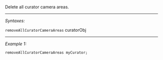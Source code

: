 Delete all curator camera areas.


---
*Syntaxes:*

`removeAllCuratorCameraAreas` curatorObj

---
*Example 1:*

```sqf
removeAllCuratorCameraAreas myCurator;
```